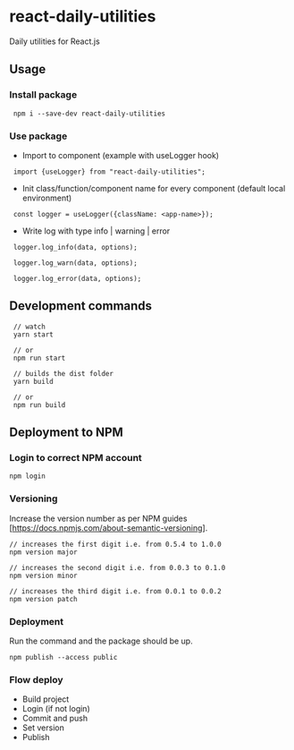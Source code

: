 # react-daily-utilities
Daily utilities for React.js

## Usage

### Install package
```
 npm i --save-dev react-daily-utilities
```

### Use package
* Import to component (example with useLogger hook)
```
 import {useLogger} from "react-daily-utilities";
```

* Init class/function/component name for every component (default local environment)
```
 const logger = useLogger({className: <app-name>});
```

* Write log with type info | warning | error
```
 logger.log_info(data, options);
```
```
 logger.log_warn(data, options);
```
```
 logger.log_error(data, options);
```

## Development commands

```
 // watch
 yarn start

 // or
 npm run start
```

```
 // builds the dist folder
 yarn build

 // or
 npm run build
```

## Deployment to NPM

### Login to correct NPM account

```
npm login
```

### Versioning

Increase the version number as per NPM guides [https://docs.npmjs.com/about-semantic-versioning].

```
// increases the first digit i.e. from 0.5.4 to 1.0.0
npm version major

// increases the second digit i.e. from 0.0.3 to 0.1.0
npm version minor

// increases the third digit i.e. from 0.0.1 to 0.0.2
npm version patch
```

### Deployment

Run the command and the package should be up.

```
npm publish --access public
```

### Flow deploy
* Build project
* Login (if not login)
* Commit and push
* Set version
* Publish
